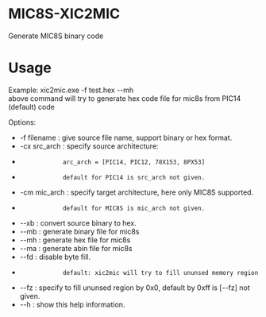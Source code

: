 # MIC8S-XIC2MIC
Generate MIC8S binary code

# Usage
Example: xic2mic.exe -f test.hex --mh  
  above command will try to generate hex code file for mic8s from PIC14 (default) code  

Options:  
* -f filename   : give source file name, support binary or hex format.  
* -cx src_arch  : specify source architecture:  
*                 arc_arch = [PIC14, PIC12, 78X153, 8PX53]  
*                 default for PIC14 is src_arch not given.  
* -cm mic_arch  : specify target architecture, here only MIC8S supported.  
*                 default for MIC8S is mic_arch not given.   
* --xb          : convert source binary to hex.  
* --mb          : generate binary file for mic8s  
* --mh          : generate hex file for mic8s  
* --ma          : generate abin file for mic8s  
* --fd          : disable byte fill.  
*                 default: xic2mic will try to fill ununsed memory region  
* --fz          : specify to fill ununsed region by 0x0, default by 0xff is [--fz] not given.  
* --h           : show this help information.  
